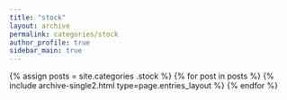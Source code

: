 ```yaml
---
title: "stock"
layout: archive
permalink: categories/stock
author_profile: true
sidebar_main: true
---
```


{% assign posts = site.categories .stock %}
{% for post in posts %} {% include archive-single2.html type=page.entries_layout %} {% endfor %}